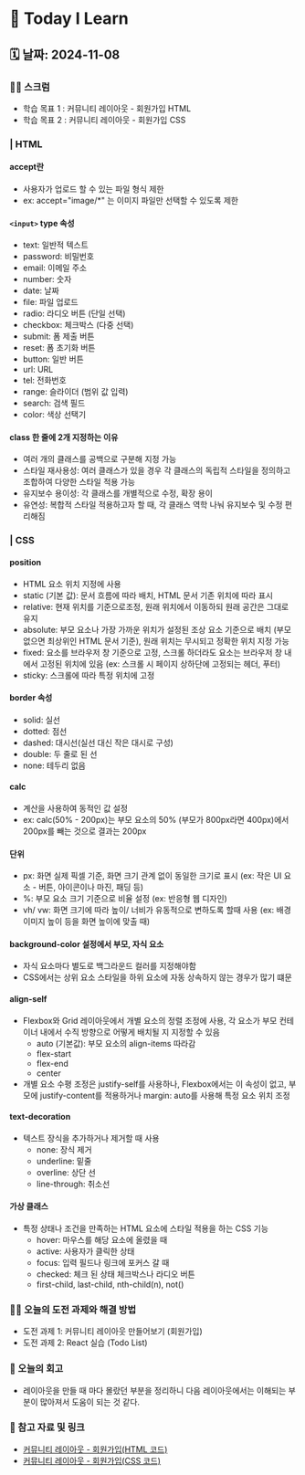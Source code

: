 # 📝 Today I Learn

## 🗓️ 날짜: 2024-11-08

### 🙏🏻 스크럼
- 학습 목표 1 : 커뮤니티 레이아웃 - 회원가입 HTML
- 학습 목표 2 : 커뮤니티 레이아웃 - 회원가입 CSS


### | HTML

#### accept란
- 사용자가 업로드 할 수 있는 파일 형식 제한
- ex: accept="image/*" 는 이미지 파일만 선택할 수 있도록 제한

#### `<input>` type 속성
-  text: 일반적 텍스트
- password: 비밀번호
- email: 이메일 주소 
- number: 숫자 
- date: 날짜 
- file: 파일 업로드
- radio: 라디오 버튼 (단일 선택)
- checkbox: 체크박스 (다중 선택)
- submit: 폼 제출 버튼
- reset: 폼 초기화 버튼
- button: 일반 버튼
- url: URL 
- tel: 전화번호
- range: 슬라이더 (범위 값 입력)
- search: 검색 필드
- color: 색상 선택기

#### class 한 줄에 2개 지정하는 이유
- 여러 개의 클래스를 공백으로 구분해 지정 가능
- 스타일 재사용성: 여러 클래스가 있을 경우 각 클래스의 독립적 스타일을 정의하고 조합하여 다양한 스타일 적용 가능
- 유지보수 용이성: 각 클래스를 개별적으로 수정, 확장 용이
- 유연성: 복합적 스타일 적용하고자 할 때, 각 클래스 역학 나눠 유지보수 및 수정 편리해짐


### | CSS

#### position
- HTML 요소 위치 지정에 사용
- static (기본 값): 문서 흐름에 따라 배치, HTML 문서 기존 위치에 따라 표시
- relative: 현재 위치를 기준으로조정, 원래 위치에서 이동하되 원래 공간은 그대로 유지
- absolute: 부모 요소나 가장 가까운 위치가 설정된 조상 요소 기준으로 배치 (부모 없으면 최상위인 HTML 문서 기준), 원래 위치는 무시되고 정확한 위치 지정 가능
- fixed: 요소를 브라우저 창 기준으로 고정, 스크롤 하더라도 요소는 브라우저 창 내에서 고정된 위치에 있음 (ex: 스크롤 시 페이지 상하단에 고정되는 헤더, 푸터)
- sticky: 스크롤에 따라 특정 위치에 고정

#### border 속성
- solid: 실선
- dotted: 점선
- dashed: 대시선(실선 대신 작은 대시로 구성)
- double: 두 줄로 된 선
- none: 테두리 없음

#### calc
- 계산을 사용하여 동적인 값 설정
- ex: calc(50% - 200px)는 부모 요소의 50% (부모가 800px라면 400px)에서 200px를 빼는 것으로 결과는 200px

#### 단위
- px: 화면 실제 픽셀 기준, 화면 크기 관계 없이 동일한 크기로 표시 (ex: 작은 UI 요소 - 버튼, 아이콘이나 마진, 패딩 등)
- %: 부모 요소 크기 기준으로 비율 설정 (ex: 반응형 웹 디자인)
- vh/ vw: 화면 크기에 따라 높이/ 너비가 유동적으로 변하도록 할때 사용 (ex: 배경 이미지 높이 등을 화면 높이에 맞출 때)

#### background-color 설정에서 부모, 자식 요소
- 자식 요소마다 별도로 백그라운드 컬러를 지정해야함
- CSS에서는 상위 요소 스타일을 하위 요소에 자동 상속하지 않는 경우가 많기 떄문

#### align-self
- Flexbox와 Grid 레이아웃에서 개별 요소의 정렬 조정에 사용, 각 요소가 부모 컨테이너 내에서 수직 방향으로 어떻게 배치될 지 지정할 수 있음 
    - auto (기본값): 부모 요소의 align-items 따라감 
    - flex-start
    - flex-end
    - center
- 개별 요소 수평 조정은 justify-self를 사용하나, Flexbox에서는 이 속성이 없고, 부모에 justify-content를 적용하거나 margin: auto를 사용해 특정 요소 위치 조정

#### text-decoration
- 텍스트 장식을 추가하거나 제거할 때 사용
    - none: 장식 제거
    - underline: 밑줄
    - overline: 상단 선
    - line-through: 취소선

#### 가상 클래스
- 특정 상태나 조건을 만족하는 HTML 요소에 스타일 적용을 하는 CSS 기능
    - hover: 마우스를 해당 요소에 올렸을 때
    - active: 사용자가 클릭한 상태
    - focus: 입력 필드나 링크에 포커스 갈 때
    - checked: 체크 된 상태 체크박스나 라디오 버튼
    - first-child, last-child, nth-child(n), not()
    

### ✊🏻 오늘의 도전 과제와 해결 방법
- 도전 과제 1: 커뮤니티 레이아웃 만들어보기 (회원가입)
- 도전 과제 2: React 실습 (Todo List)


### 💭 오늘의 회고
- 레이아웃을 만들 때 마다 몰랐던 부분을 정리하니 다음 레이아웃에서는 이해되는 부분이 많아져서 도움이 되는 것 같다.


### 🔗 참고 자료 및 링크
- [커뮤니티 레이아웃 - 회원가입(HTML 코드)](https://github.com/100-hours-a-week/2-rachel-kim-community-fe/blob/main/html/sign-in.html)
- [커뮤니티 레이아웃 - 회원가입(CSS 코드)](https://github.com/100-hours-a-week/2-rachel-kim-community-fe/blob/main/css/sign-in.css)

